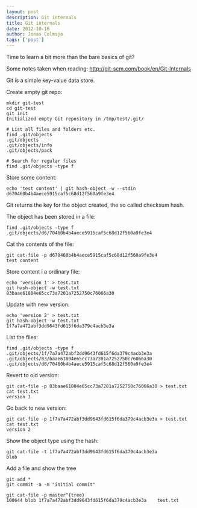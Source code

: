 ```yaml
---
layout: post
description: Git internals
title: Git internals
date: 2012-10-16
author: Jonas Colmsjo
tags: ['post']
---
```


Time to learn a bit more than the bare basics of git?





Some notes taken when reading: http://git-scm.com/book/en/Git-Internals

Git is a simple key-value data store.

Create empty git repo:
```
mkdir git-test
cd git-test
git init
Initialized empty Git repository in /tmp/test/.git/

# List all files and folders etc.
find .git/objects
.git/objects
.git/objects/info
.git/objects/pack

# Search for regular files
find .git/objects -type f
```

Store some content:
```
echo 'test content' | git hash-object -w --stdin
d670460b4b4aece5915caf5c68d12f560a9fe3e4
```
Git returns the key for the object created, the so called checksum hash.

The object has been stored in a file:
```
find .git/objects -type f 
.git/objects/d6/70460b4b4aece5915caf5c68d12f560a9fe3e4
```

Cat the contents of the file:
```
git cat-file -p d670460b4b4aece5915caf5c68d12f560a9fe3e4
test content
```

Store content i a ordinary file:
```
echo 'version 1' > test.txt
git hash-object -w test.txt 
83baae61804e65cc73a7201a7252750c76066a30
```

Update with new version:
```
echo 'version 2' > test.txt
git hash-object -w test.txt 
1f7a7a472abf3dd9643fd615f6da379c4acb3e3a
```

List the files:
```
find .git/objects -type f 
.git/objects/1f/7a7a472abf3dd9643fd615f6da379c4acb3e3a
.git/objects/83/baae61804e65cc73a7201a7252750c76066a30
.git/objects/d6/70460b4b4aece5915caf5c68d12f560a9fe3e4
```

Revert to old version:
```
git cat-file -p 83baae61804e65cc73a7201a7252750c76066a30 > test.txt 
cat test.txt 
version 1
```

Go back to new version:
```
git cat-file -p 1f7a7a472abf3dd9643fd615f6da379c4acb3e3a > test.txt 
cat test.txt 
version 2
```

Show the object type using the hash:
```
git cat-file -t 1f7a7a472abf3dd9643fd615f6da379c4acb3e3a
blob
```

Add a file and show the tree
```
git add *
git commit -a -m "initial commit"

git cat-file -p master^{tree}
100644 blob 1f7a7a472abf3dd9643fd615f6da379c4acb3e3a	test.txt
```


